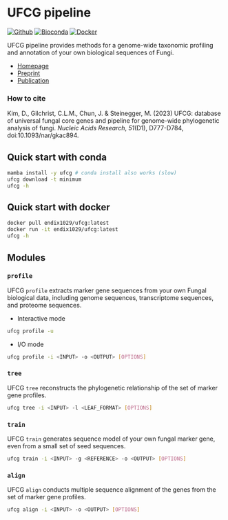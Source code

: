 # UFCG pipeline
[![Github](https://img.shields.io/github/downloads/endix1029/ufcg/total?logo=github)](https://github.com/steineggerlab/ufcg/releases/latest) [![Bioconda](https://img.shields.io/conda/dn/bioconda/ufcg?logo=anaconda)](https://anaconda.org/bioconda/ufcg) [![Docker](https://img.shields.io/docker/pulls/endix1029/ufcg?logo=docker)](https://hub.docker.com/repository/docker/endix1029/ufcg/)

UFCG pipeline provides methods for a genome-wide taxonomic profiling and annotation of your own biological sequences of Fungi.
 * [Homepage](https://ufcg.steineggerlab.com/)
 * [Preprint](https://www.biorxiv.org/content/10.1101/2022.08.16.504087v1)
 * [Publication](https://academic.oup.com/nar/advance-article/doi/10.1093/nar/gkac894/6769744)

### How to cite
Kim, D., Gilchrist, C.L.M., Chun, J. & Steinegger, M. (2023) UFCG: database of universal fungal core genes and pipeline for genome-wide phylogenetic analysis of fungi. _Nucleic Acids Research_, _51_(D1), D777-D784, doi:10.1093/nar/gkac894.

## Quick start with conda
~~~bash
mamba install -y ufcg # conda install also works (slow)
ufcg download -t minimum
ufcg -h
~~~

## Quick start with docker 
~~~bash
docker pull endix1029/ufcg:latest
docker run -it endix1029/ufcg:latest
ufcg -h
~~~

## Modules
### `profile`
UFCG `profile` extracts marker gene sequences from your own Fungal biological data, including genome sequences, transcriptome sequences, and proteome sequences.
* Interactive mode
~~~bash
ufcg profile -u
~~~
* I/O mode
~~~bash
ufcg profile -i <INPUT> -o <OUTPUT> [OPTIONS]
~~~

### `tree`
UFCG `tree` reconstructs the phylogenetic relationship of the set of marker gene profiles.
~~~bash
ufcg tree -i <INPUT> -l <LEAF_FORMAT> [OPTIONS]
~~~

### `train`
UFCG `train` generates sequence model of your own fungal marker gene, even from a small set of seed sequences.
~~~bash
ufcg train -i <INPUT> -g <REFERENCE> -o <OUTPUT> [OPTIONS]
~~~

### `align`
UFCG `align` conducts multiple sequence alignment of the genes from the set of marker gene profiles.
~~~bash
ufcg align -i <INPUT> -o <OUTPUT> [OPTIONS]
~~~

